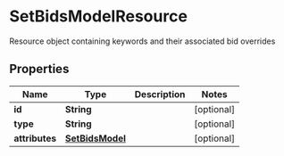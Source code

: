 

# SetBidsModelResource

Resource object containing keywords and their associated bid overrides

## Properties

| Name | Type | Description | Notes |
|------------ | ------------- | ------------- | -------------|
|**id** | **String** |  |  [optional] |
|**type** | **String** |  |  [optional] |
|**attributes** | [**SetBidsModel**](SetBidsModel.md) |  |  [optional] |



